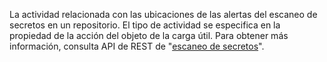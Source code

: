 La actividad relacionada con las ubicaciones de las alertas del escaneo de secretos en un repositorio. El tipo de actividad se especifica en la propiedad de la acción del objeto de la carga útil. Para obtener más información, consulta API de REST de "[escaneo de secretos](/rest/reference/secret-scanning)".

